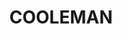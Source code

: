 ---
lastmod: '2025-04-06T06:05:20+00:00'
latitude: -35.62966271
layout: suburb
longitude: 148.6603843
postcode: '2611'
state: NSW
title: COOLEMAN
url: /nsw/cooleman/
---